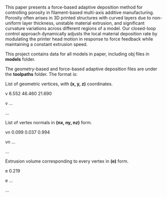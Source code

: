 This paper presents a force-based adaptive deposition method for controlling porosity in filament-based multi-axis additive manufacturing. Porosity often arises in 3D printed structures with curved layers due to non-uniform layer thickness, unstable material extrusion, and significant curvature variations across different regions of a model. Our closed-loop control approach dynamically adjusts the local material deposition rate by modulating the printer head motion in response to force feedback while maintaining a constant extrusion speed.

This project contains data for all models in paper, including obj files in **models** folder.

The geometry-based and force-based adaptive deposition files are under the **toolpaths** folder. The format is:

List of geometric vertices, with **(x, y, z)** coordinates.

v 6.552 	46.460 	21.690

v ...

...

List of vertex normals in **(nx, ny, nz)** form.

vn 0.099 	0.037 	0.994

vn ...

...

Extrusion volume corresponding to every vertex in **(e)** form.

e 0.219

e ...

...

